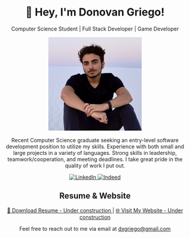 <!-- Header -->
<h1 align="center">👋 Hey, I'm Donovan Griego!</h1>
<p align="center">Computer Science Student | Full Stack Developer | Game Developer</p>

<!-- Profile Picture (Placeholder) -->
<p align="center">
  <img src="1649708578290.jpg" style="width: 250px; height: 250px"alt="Profile Picture">
</p>

<!-- About Me (Placeholder) -->
<p align="center">Recent Computer Science graduate seeking an entry-level software development position to utilize my skills. Experience with both small and large projects in a variety of languages. Strong skills in leadership, teamwork/cooperation, and meeting deadlines. I take great pride in the quality of work I put out.</p>

<!-- Social Links (Horizontal) -->
<p align="center">
  <a href="https://www.linkedin.com/in/donovangriego" target="_blank">
    <img src="https://img.shields.io/badge/LinkedIn-%230A66C2?style=flat&logo=linkedin" alt="LinkedIn">
  </a>
  <!-- <a href="https://www.joinhandshake.com/users/yourusername" target="_blank">
    <img src="https://img.shields.io/badge/Handshake-%23000000?style=flat" alt="Handshake">
  </a> -->
  <a href="https://www.indeed.com/u/dnvnxg" target="_blank">
    <img src="https://img.shields.io/badge/Indeed-%23096DA1?style=flat" alt="Indeed">
  </a>
</p>

<!-- Resume & Website -->
<h2 align="center">Resume & Website</h2>
<p align="center">
  <a href="https://donovan.fyi/resume.pdf" target="_blank">
    📄 Download Resume - Under construction
  </a>
  |
  <a href="https://donovan.fyi" target="_blank">
    🌐 Visit My Website - Under construction
  </a>
</p>

<!-- Footer -->
<p align="center">Feel free to reach out to me via email at <a href="mailto:dxgriego@gmail.com" target="_blank">dxgriego@gmail.com</p>
